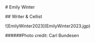 <p style="text-align: centre;"># Emily Winter</p> 
<p style="text-align: centre;">## Writer & Cellist</p>

<p style="text-align: centre;">![EmilyWinter2023](EmilyWinter2023.jgp)</p>
<p style="text-align: centre;">######Photo credit: Carl Bundesen</p>

